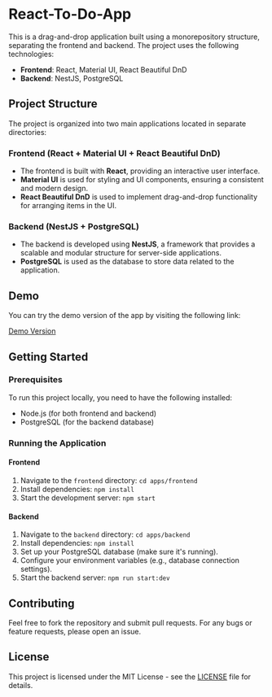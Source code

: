 # React-To-Do-App

This is a drag-and-drop application built using a monorepository structure, separating the frontend and backend. The project uses the following technologies:

- **Frontend**: React, Material UI, React Beautiful DnD
- **Backend**: NestJS, PostgreSQL

## Project Structure

The project is organized into two main applications located in separate directories:

### Frontend (React + Material UI + React Beautiful DnD)

- The frontend is built with **React**, providing an interactive user interface.
- **Material UI** is used for styling and UI components, ensuring a consistent and modern design.
- **React Beautiful DnD** is used to implement drag-and-drop functionality for arranging items in the UI.

### Backend (NestJS + PostgreSQL)

- The backend is developed using **NestJS**, a framework that provides a scalable and modular structure for server-side applications.
- **PostgreSQL** is used as the database to store data related to the application.

## Demo

You can try the demo version of the app by visiting the following link:

[Demo Version](https://hohlovkiril.github.io/React-To-Do-App/)

## Getting Started

### Prerequisites

To run this project locally, you need to have the following installed:

- Node.js (for both frontend and backend)
- PostgreSQL (for the backend database)

### Running the Application

#### Frontend

1. Navigate to the `frontend` directory: `cd apps/frontend`
2. Install dependencies: `npm install`
3. Start the development server: `npm start`

#### Backend

1. Navigate to the `backend` directory: `cd apps/backend`
2. Install dependencies: `npm install`
3. Set up your PostgreSQL database (make sure it's running).
4. Configure your environment variables (e.g., database connection settings).
5. Start the backend server: `npm run start:dev`

## Contributing

Feel free to fork the repository and submit pull requests. For any bugs or feature requests, please open an issue.

## License

This project is licensed under the MIT License - see the [LICENSE](LICENSE) file for details.